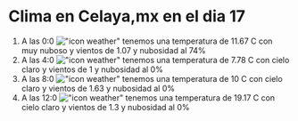 # Clima en Celaya,mx en el dia 17

1. A las 0:0 !["icon weather"](http://openweathermap.org/img/w/04n.png) tenemos una temperatura de 11.67 C con muy nuboso y  vientos de 1.07 y nubosidad al 74%
1. A las 4:0 !["icon weather"](http://openweathermap.org/img/w/01n.png) tenemos una temperatura de 7.78 C con cielo claro y  vientos de 1 y nubosidad al 0%
1. A las 8:0 !["icon weather"](http://openweathermap.org/img/w/01d.png) tenemos una temperatura de 10 C con cielo claro y  vientos de 1.63 y nubosidad al 0%
1. A las 12:0 !["icon weather"](http://openweathermap.org/img/w/01d.png) tenemos una temperatura de 19.17 C con cielo claro y  vientos de 1.3 y nubosidad al 0%
